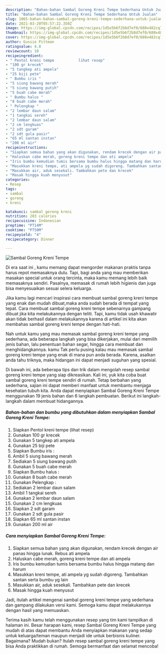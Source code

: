 ```yaml
---
description: "Bahan-bahan Sambal Goreng Kreni Tempe Sederhana Untuk Jualan"
title: "Bahan-bahan Sambal Goreng Kreni Tempe Sederhana Untuk Jualan"
slug: 1065-bahan-bahan-sambal-goreng-kreni-tempe-sederhana-untuk-jualan
date: 2021-03-20T05:57:22.350Z
image: https://img-global.cpcdn.com/recipes/1d5e5b6f2b8d7ef0/680x482cq70/sambal-goreng-kreni-tempe-foto-resep-utama.jpg
thumbnail: https://img-global.cpcdn.com/recipes/1d5e5b6f2b8d7ef0/680x482cq70/sambal-goreng-kreni-tempe-foto-resep-utama.jpg
cover: https://img-global.cpcdn.com/recipes/1d5e5b6f2b8d7ef0/680x482cq70/sambal-goreng-kreni-tempe-foto-resep-utama.jpg
author: Gussie Pittman
ratingvalue: 4.8
reviewcount: 10
recipeingredient:
- " Pentol kreni tempe           lihat resep"
- "100 gr krecek"
- "5 tangkep ati ampela"
- "25 biji pete"
- " Bumbu iris "
- "5 siung bawang merah"
- "5 siung bawang putih"
- "5 buah cabe merah"
- " Bumbu halus "
- "8 buah cabe merah"
- " Pelengkap "
- "2 lembar daun salam"
- "1 tangkai sereh"
- "2 lembar daun salam"
- "2 cm lengkuas"
- "2 sdt garam"
- "2 sdt gula pasir"
- "65 ml santan instan"
- "200 ml air"
recipeinstructions:
- "Siapkan semua bahan yang akan digunakan, rendam krecek dengan air panas hingga lunak. Rebus ati ampela"
- "Haluskan cabe merah, goreng kreni tempe dan ati ampela"
- "Iris bumbu kemudian tumis bersama bumbu halus hingga matang dan harum"
- "Masukkan kreni tempe, ati ampela yg sudah digoreng. Tambahkan santan serta bumbu yg lain"
- "Masukkan air, aduk sesekali. Tambahkan pete dan krecek"
- "Masak hingga kuah menyusut"
categories:
- Resep
tags:
- sambal
- goreng
- kreni

katakunci: sambal goreng kreni 
nutrition: 283 calories
recipecuisine: Indonesian
preptime: "PT14M"
cooktime: "PT50M"
recipeyield: "4"
recipecategory: Dinner

---
```



![Sambal Goreng Kreni Tempe](https://img-global.cpcdn.com/recipes/1d5e5b6f2b8d7ef0/680x482cq70/sambal-goreng-kreni-tempe-foto-resep-utama.jpg)

Di era  saat ini , kamu memang dapat mengorder makanan praktis tanpa harus repot memasaknya dulu. Tapi, bagi anda yang mau memberikan masakan special untuk orang tercinta, maka kamu memang lebih baik memasaknya sendiri. Pasalnya, memasak di rumah lebih higienis dan juga bisa menyesuaikan sesuai selera keluarga.

Jika kamu lagi mencari inspirasi cara membuat sambal goreng kreni tempe yang enak dan mudah dibuat,maka anda sudah berada di tempat yang tepat. Cara membuat sambal goreng kreni tempe  sebenarnya gampang dibuat jika kita melakukannya dengan teliti. Tapi, kamu tidak usah khawatir akan tidak berhasil dalam melakukannya 
karena di artikel ini kita akan membahas sambal goreng kreni tempe dengan hati-hati.  



Nah untuk kamu yang mau memasak sambal goreng kreni tempe yang sederhana, ada beberapa langkah yang bisa dikerjakan, mulai dari memilih jenis bahan, lalu penentuan bahan segar, hingga cara membuat dan menghidangkannya. kamu Tak perlu pusing kalau mau memasak sambal goreng kreni tempe yang enak di mana pun anda berada. Karena, asalkan anda  tahu triknya, maka hidangan ini dapat menjadi suguhan yang spesial.

Di bawah ini, ada beberapa tips dan trik dalam mengolah resep sambal goreng kreni tempe yang siap dikreasikan. Kali ini, yuk kita coba buat sambal goreng kreni tempe sendiri di rumah. Tetap berbahan yang sederhana, sajian ini dapat memberi manfaat untuk membantu menjaga kesehatan tubuh kita. Anda dapat menyiapkan Sambal Goreng Kreni Tempe menggunakan 19 jenis bahan dan 6 langkah pembuatan. Berikut ini langkah-langkah dalam membuat hidangannya.

<!--inarticleads1-->

##### Bahan-bahan dan bumbu yang dibutuhkan dalam menyiapkan Sambal Goreng Kreni Tempe:

1. Siapkan  Pentol kreni tempe           (lihat resep)
1. Gunakan 100 gr krecek
1. Gunakan 5 tangkep ati ampela
1. Gunakan 25 biji pete
1. Siapkan  Bumbu iris :
1. Ambil 5 siung bawang merah
1. Sediakan 5 siung bawang putih
1. Gunakan 5 buah cabe merah
1. Siapkan  Bumbu halus :
1. Gunakan 8 buah cabe merah
1. Gunakan  Pelengkap :
1. Sediakan 2 lembar daun salam
1. Ambil 1 tangkai sereh
1. Gunakan 2 lembar daun salam
1. Gunakan 2 cm lengkuas
1. Siapkan 2 sdt garam
1. Gunakan 2 sdt gula pasir
1. Siapkan 65 ml santan instan
1. Gunakan 200 ml air




<!--inarticleads2-->

##### Cara menyiapkan Sambal Goreng Kreni Tempe:

1. Siapkan semua bahan yang akan digunakan, rendam krecek dengan air panas hingga lunak. Rebus ati ampela
1. Haluskan cabe merah, goreng kreni tempe dan ati ampela
1. Iris bumbu kemudian tumis bersama bumbu halus hingga matang dan harum
1. Masukkan kreni tempe, ati ampela yg sudah digoreng. Tambahkan santan serta bumbu yg lain
1. Masukkan air, aduk sesekali. Tambahkan pete dan krecek
1. Masak hingga kuah menyusut




Jadi, itulah artikel mengenai  sambal goreng kreni tempe  yang sederhana dan gampang dilakukan versi kami. Semoga kamu dapat melakukannya dengan hasil yang memuaskan. 

Terima kasih kamu telah menggunakan resep yang tim kami tampilkan di halaman ini. Besar harapan kami, resep  Sambal Goreng Kreni Tempe yang mudah di atas dapat membantu Anda menyiapkan makanan yang sedap untuk keluarga/teman maupun menjadi ide untuk berbisnis kuliner. Bagaimana? Mudah bukan? Itulah resep sambal goreng kreni tempe yang bisa Anda praktikkan di rumah. Semoga bermanfaat dan selamat mencoba!

